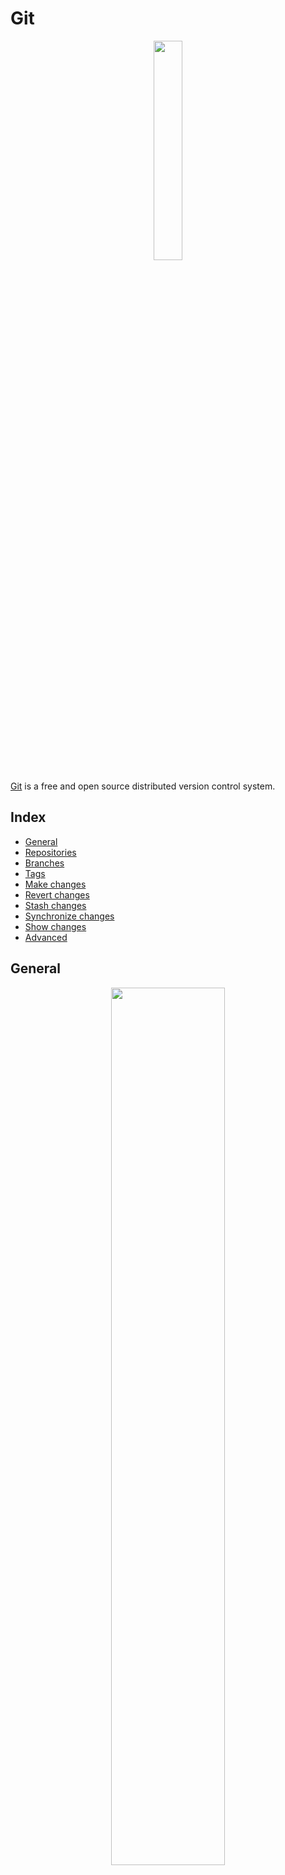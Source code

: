 # Git

<p align="center"><img align="center" width="30%" height="30%" src="assets/git.svg"></p>

[Git](https://git-scm.com/) is a free and open source distributed version control system.

## Index

* [General](#general)
* [Repositories](#repositories)
* [Branches](#branches)
* [Tags](#tags)
* [Make changes](#make-changes)
* [Revert changes](#revert-changes)
* [Stash changes](#stash-changes)
* [Synchronize changes](#synchronize-changes)
* [Show changes](#show-changes)
* [Advanced](#advanced)

## General

<p align="center"><img align="center" width="60%" height="60%" src="assets/git_workflow.png"></p>

Configure options.
```
git config --global user.name <name>
git config --global user.email <email>
git config --global user.email contact.adcimon@gmail.com
git config --global user.email 37084114+adcimon@users.noreply.github.com
```

List options.
```
git config --list
```

## Repositories

Initialize a repository
```
git init
```

Download a repository.
```
git clone <url>
git clone --recursive <url>
```

Download a repository at a specific tag.
```
git clone --branch <tag> <url>
```

## Branches

List branches.
```
git branch
```

Create a new branch.
```
git branch <name>
```

Delete a branch.
```
git branch -d <name>
```

Switch to the specified branch.
```
git checkout <branch>
```

Combine the specified branch's history into the current branch.
```
git merge <branch>
```

## Tags

List tags.
```
git tag -n
```

Create a tag.
```
git tag <tag>
git push origin <tag>
```

Delete a tag.
```
git push --delete origin <tag>
```

Move a tag to a different commit.
```
git tag -d <tag>
git push origin :refs/tags/<tag>
git tag <tag>
git push origin <tag>
```

## Make changes

Add file contents.
```
git add <file>
git add .
```

Remove file contents.
```
git rm <file>
git rm --cached <file>
git rm -f <file>
```

Record changes to the repository.
```
git commit -m "Message"
```

Modify the last commit.
```
git commit --amend
git commit --amend -m "Updated message"
```

## Revert changes

Revert the changes made to a file.
```
git restore <file>
```

Revert all commits after the specified commit, preserving changes locally.
```
git reset <commit>
```

Discard all history and changes back to the specified commit.
```
git reset --hard
git reset --hard <commit>
```

## Synchronize changes

Download all history from the remote tracking branches.
```
git fetch
```

Upload all local branch commits.
```
git push
```

Update your current local working branch with all new commits from the corresponding remote branch.
```
git pull
```

## Stash changes

Stash the changes to the top of the stack and reverts the working directory to match the HEAD commit.
```
git stash -m "Message"
git stash push -m "Message"
```

Apply a stash.
```
git stash apply
git stash apply stash@{<index>}
```

Remove the stash from the top of the stack.
```
git stash drop
```

Apply a stash and remove it from the top of the stack.
```
git stash pop
```

Show the stash at the top of the stack.
```
git stash show
```

List all stashes.
```
git stash list
```

## Show changes

Show the state of the working directory and the staging area.
```
git status
```

List version history for the current branch.
```
git log
```

List version history for a file, including renames.
```
git log --follow <file>
```

Show content differences.
```
git diff <file>
git diff <branch1>...<branch2>
```

Show metadata and content changes of the specified commit.
```
git show <commit>
```

## Advanced

Install credential manager with [Git for Windows](https://git-scm.com/download/win).<br>
<img width="60%" height="60%" src="assets/git_credential_manager.png">
```
git config --system --unset credential.https://dev.azure.com.useHttpPath 
git config --system credential.helper manager
```
* [Git Credential Manager Core: Building a universal authentication experience](https://github.blog/2020-07-02-git-credential-manager-core-building-a-universal-authentication-experience/)

Large file storage.
```
git lfs install
git lfs track "*.<extension>"
git add .gitattributes
```

Clear history.
```
rm -rf .git

git init
git add .
git commit -m "Initial commit"

git remote add origin git@<url>:<username>/<repository>.git
git remote add origin https://<url>/<username>/<repository>.git

git push -u --force origin master
```

Rewrite user name and email from *ALL* commits.
```
git filter-branch -f --env-filter "GIT_AUTHOR_NAME='name'; GIT_AUTHOR_EMAIL='email'; GIT_COMMITTER_NAME='name'; GIT_COMMITTER_EMAIL='email';" HEAD
git push -f origin
git push -f origin +yourbranch
```
